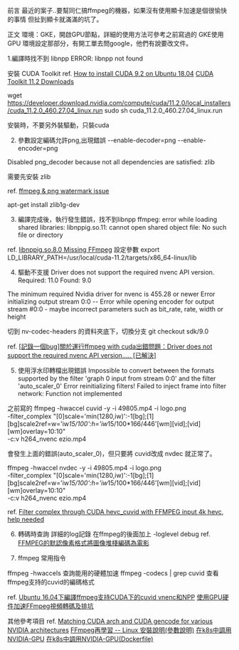 前言
  最近的案子..要幫同仁搞ffmpeg的機器，如果沒有使用顯卡加速是個很愉快的事情
但扯到顯卡就滿滿的坑了。

正文
環境：GKE，開啟GPU節點，詳細的使用方法可參考之前寫過的 GKE使用GPU
環境設定那部分，有開工單去問google，他們有說要改文件。



1.編譯時找不到 libnpp
ERROR: libnpp not found

安裝 CUDA Toolkit
ref.
[How to install CUDA 9.2 on Ubuntu 18.04](https://www.pugetsystems.com/labs/hpc/How-to-install-CUDA-9-2-on-Ubuntu-18-04-1184/)
[CUDA Toolkit 11.2 Downloads](https://developer.nvidia.com/cuda-downloads?target_os=Linux&target_arch=x86_64&target_distro=Ubuntu&target_version=1804&target_type=runfilelocal)


wget https://developer.download.nvidia.com/compute/cuda/11.2.0/local_installers/cuda_11.2.0_460.27.04_linux.run
sudo sh cuda_11.2.0_460.27.04_linux.run

安裝時，不要另外裝驅動，只裝cuda


2.  參數設定編碼允許png,出現錯誤
--enable-decoder=png --enable-encoder=png

Disabled png_decoder because not all dependencies are satisfied: zlib

需要先安裝 zlib

ref. [ffmpeg & png watermark issue](https://stackoverflow.com/questions/11040847/ffmpeg-png-watermark-issue)

apt-get install zlib1g-dev

3. 編譯完成後，執行發生錯誤，找不到libnpp
ffmpeg: error while loading shared libraries: libnppig.so.11: cannot open shared object file: No such file or directory

ref. [libnppig.so.8.0 Missing FFmpeg](https://superuser.com/questions/1246209/libnppig-so-8-0-missing-ffmpeg)
設定參數
export LD_LIBRARY_PATH=/usr/local/cuda-11.2/targets/x86_64-linux/lib

4. 驅動不支援
Driver does not support the required nvenc API version. Required: 11.0 Found: 9.0

The minimum required Nvidia driver for nvenc is 455.28 or newer
Error initializing output stream 0:0 -- Error while opening encoder for output stream #0:0 - maybe incorrect parameters such as bit_rate, rate, width or height

切到 nv-codec-headers 的資料夾底下，切換分支
git checkout sdk/9.0

ref. [[記錄一個bug]關於運行ffmpeg with cuda出錯問題：Driver does not support the required nvenc API version..... [已解決]](https://blog.csdn.net/qq_23282479/article/details/107579032)

5. 使用浮水印轉檔出現錯誤
Impossible to convert between the formats supported by the filter 'graph 0 input from stream 0:0' and the filter 'auto_scaler_0'
Error reinitializing filters!
Failed to inject frame into filter network: Function not implemented

之前寫的
ffmpeg -hwaccel cuvid -y -i 49805.mp4 -i logo.png \
-filter_complex "[0]scale='min(1280,iw)':-1[bg];[1][bg]scale2ref=w='iw*15/100':h='iw*15/100*166/446'[wm][vid];[vid][wm]overlay=10:10" \
-c:v h264_nvenc ezio.mp4

會發生上面的錯誤(auto_scaler_0)，但只要將 cuvid改成 nvdec 就正常了。

ffmpeg -hwaccel nvdec -y -i 49805.mp4 -i logo.png \
-filter_complex "[0]scale='min(1280,iw)':-1[bg];[1][bg]scale2ref=w='iw*15/100':h='iw*15/100*166/446'[wm][vid];[vid][wm]overlay=10:10" \
-c:v h264_nvenc ezio.mp4

ref. [Filter complex through CUDA hevc_cuvid with FFMPEG input 4k hevc, help needed](https://forums.developer.nvidia.com/t/filter-complex-through-cuda-hevc-cuvid-with-ffmpeg-input-4k-hevc-help-needed/70894/5)

6. 轉碼時查詢 詳細的log記錄
在ffmpeg的後面加上 -loglevel debug
ref. [FFMPEG的默認像素格式將圖像堆棧編碼為電影](http://hk.uwenku.com/question/p-kdwwpile-bz.html)

7. ffmpeg 常用指令

ffmpeg -hwaccels  查詢能用的硬體加速
ffmpeg -codecs | grep cuvid  查看ffmpeg支持的cuvid的編碼格式

ref. [Ubuntu 16.04下編譯ffmpeg支持CUDA下的cuvid vnenc和NPP](http://notes.maxwi.com/2017/03/01/ubuntu-compile-ffmpeg-with-cuvid-nvenc-npp/)
[使用GPU硬件加速FFmpeg視頻轉碼及排坑](https://m.yisu.com/zixun/7438.html)


其他參考項目
ref. [Matching CUDA arch and CUDA gencode for various NVIDIA architectures](https://arnon.dk/matching-sm-architectures-arch-and-gencode-for-various-nvidia-cards/)
[FFmpeg再學習 -- Linux 安裝說明(參數說明)](https://blog.csdn.net/qq_29350001/article/details/72625866)
[在k8s中調用NVIDIA-GPU](https://www.jianshu.com/p/eae199a4cce0)
[在k8s中調用NVIDIA-GPU(Dockerfile)](https://github.com/nightseas/gpgpu_applications/blob/master/docker/ffmpeg/Dockerfile#L24)
